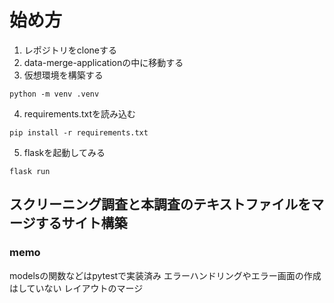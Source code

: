 # 始め方
1. レポジトリをcloneする
2. data-merge-applicationの中に移動する
3. 仮想環境を構築する
```
python -m venv .venv
```
4. requirements.txtを読み込む
```
pip install -r requirements.txt
```
5. flaskを起動してみる
```
flask run
```

## スクリーニング調査と本調査のテキストファイルをマージするサイト構築

### memo 
modelsの関数などはpytestで実装済み
エラーハンドリングやエラー画面の作成はしていない
レイアウトのマージ
